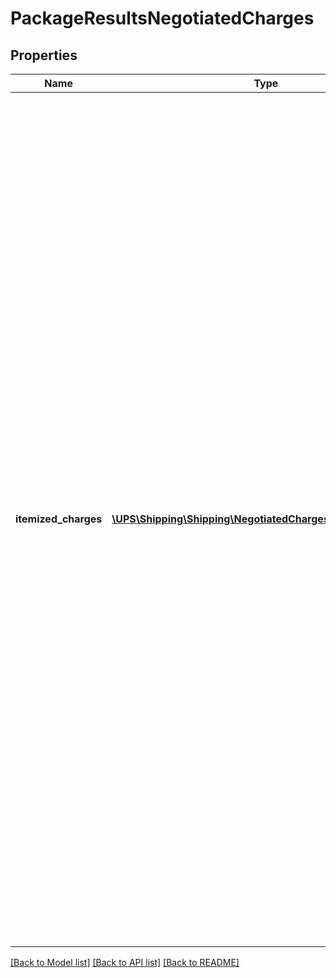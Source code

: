# PackageResultsNegotiatedCharges

## Properties
Name | Type | Description | Notes
------------ | ------------- | ------------- | -------------
**itemized_charges** | [**\UPS\Shipping\Shipping\NegotiatedChargesItemizedCharges[]**](NegotiatedChargesItemizedCharges.md) | Negotiated Itemized Accessorial and SurCharges.  Negotiated itemized charges are only returned for certain contract-only shipments as well as Worldwide Express Freight, Ground Freight Pricing, and Hazmat movements. Negotiated Itemized Accessorial and Sur Charges are returned only when the subversion element is present and greater than or equal to 1607.  Package level itemized charges are only returned for US domestic movements  **NOTE:** For versions &gt;&#x3D; v2403, this element will always be returned as an array. For requests using versions &lt; v2403, this element will be returned as an array if there is more than one object and a single object if there is only 1. | [optional] 

[[Back to Model list]](../../README.md#documentation-for-models) [[Back to API list]](../../README.md#documentation-for-api-endpoints) [[Back to README]](../../README.md)

